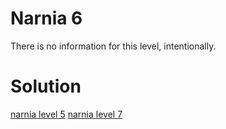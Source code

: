 <h1>Narnia 6</h1>

<p>There is no information for this level, intentionally.</p>

<h1>Solution</h1>

[narnia level 5](narnia/tasks/narnia5.md)
[narnia level 7](narnia/tasks/narnia7.md)
